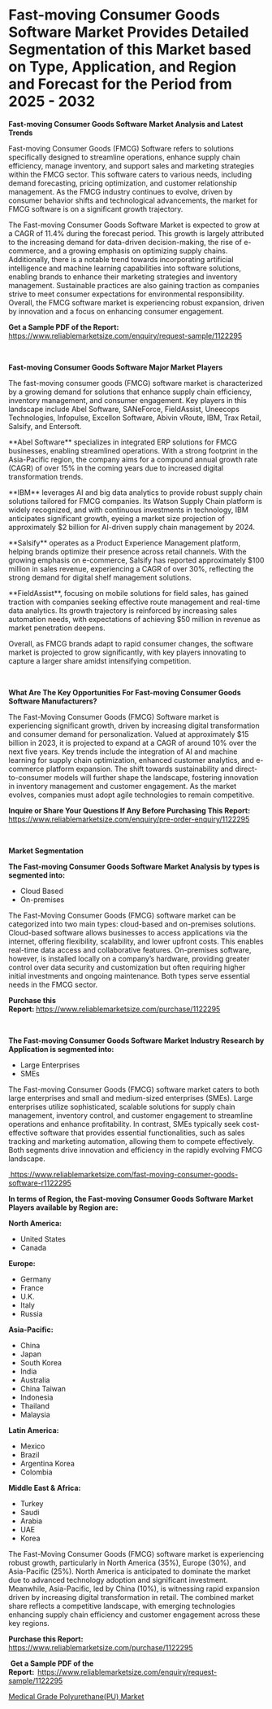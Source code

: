 <p><h1>Fast-moving Consumer Goods Software Market Provides Detailed Segmentation of this Market based on Type, Application, and Region and Forecast for the Period from 2025 - 2032</h1></p><p><strong>Fast-moving Consumer Goods Software Market Analysis and Latest Trends</strong></p>
<p><p>Fast-moving Consumer Goods (FMCG) Software refers to solutions specifically designed to streamline operations, enhance supply chain efficiency, manage inventory, and support sales and marketing strategies within the FMCG sector. This software caters to various needs, including demand forecasting, pricing optimization, and customer relationship management. As the FMCG industry continues to evolve, driven by consumer behavior shifts and technological advancements, the market for FMCG software is on a significant growth trajectory.</p><p>The Fast-moving Consumer Goods Software Market is expected to grow at a CAGR of 11.4% during the forecast period. This growth is largely attributed to the increasing demand for data-driven decision-making, the rise of e-commerce, and a growing emphasis on optimizing supply chains. Additionally, there is a notable trend towards incorporating artificial intelligence and machine learning capabilities into software solutions, enabling brands to enhance their marketing strategies and inventory management. Sustainable practices are also gaining traction as companies strive to meet consumer expectations for environmental responsibility. Overall, the FMCG software market is experiencing robust expansion, driven by innovation and a focus on enhancing consumer engagement.</p></p>
<p><strong>Get a Sample PDF of the Report:&nbsp;</strong> <a href="https://www.reliablemarketsize.com/enquiry/request-sample/1122295?utm_campaign=2192&utm_medium=2&utm_source=Github&utm_content=ia&utm_term=05022025&utm_id=fast-moving-consumer-goods-software">https://www.reliablemarketsize.com/enquiry/request-sample/1122295</a></p>
<p>&nbsp;</p>
<p><strong>Fast-moving Consumer Goods Software Major Market Players</strong></p>
<p><p>The fast-moving consumer goods (FMCG) software market is characterized by a growing demand for solutions that enhance supply chain efficiency, inventory management, and consumer engagement. Key players in this landscape include Abel Software, SANeForce, FieldAssist, Uneecops Technologies, Infopulse, Excellon Software, Abivin vRoute, IBM, Trax Retail, Salsify, and Entersoft.</p><p>**Abel Software** specializes in integrated ERP solutions for FMCG businesses, enabling streamlined operations. With a strong footprint in the Asia-Pacific region, the company aims for a compound annual growth rate (CAGR) of over 15% in the coming years due to increased digital transformation trends.</p><p>**IBM** leverages AI and big data analytics to provide robust supply chain solutions tailored for FMCG companies. Its Watson Supply Chain platform is widely recognized, and with continuous investments in technology, IBM anticipates significant growth, eyeing a market size projection of approximately $2 billion for AI-driven supply chain management by 2024.</p><p>**Salsify** operates as a Product Experience Management platform, helping brands optimize their presence across retail channels. With the growing emphasis on e-commerce, Salsify has reported approximately $100 million in sales revenue, experiencing a CAGR of over 30%, reflecting the strong demand for digital shelf management solutions.</p><p>**FieldAssist**, focusing on mobile solutions for field sales, has gained traction with companies seeking effective route management and real-time data analytics. Its growth trajectory is reinforced by increasing sales automation needs, with expectations of achieving $50 million in revenue as market penetration deepens.</p><p>Overall, as FMCG brands adapt to rapid consumer changes, the software market is projected to grow significantly, with key players innovating to capture a larger share amidst intensifying competition.</p></p>
<p>&nbsp;</p>
<p><strong>What Are The Key Opportunities For Fast-moving Consumer Goods Software Manufacturers?</strong></p>
<p><p>The Fast-Moving Consumer Goods (FMCG) Software market is experiencing significant growth, driven by increasing digital transformation and consumer demand for personalization. Valued at approximately $15 billion in 2023, it is projected to expand at a CAGR of around 10% over the next five years. Key trends include the integration of AI and machine learning for supply chain optimization, enhanced customer analytics, and e-commerce platform expansion. The shift towards sustainability and direct-to-consumer models will further shape the landscape, fostering innovation in inventory management and customer engagement. As the market evolves, companies must adopt agile technologies to remain competitive.</p></p>
<p><strong>Inquire or Share Your Questions If Any Before Purchasing This Report:</strong> <a href="https://www.reliablemarketsize.com/enquiry/pre-order-enquiry/1122295?utm_campaign=2192&utm_medium=2&utm_source=Github&utm_content=ia&utm_term=05022025&utm_id=fast-moving-consumer-goods-software">https://www.reliablemarketsize.com/enquiry/pre-order-enquiry/1122295</a></p>
<p>&nbsp;</p>
<p><strong>Market Segmentation</strong></p>
<p><strong>The Fast-moving Consumer Goods Software Market Analysis by types is segmented into:</strong></p>
<p><ul><li>Cloud Based</li><li>On-premises</li></ul></p>
<p><p>The Fast-Moving Consumer Goods (FMCG) software market can be categorized into two main types: cloud-based and on-premises solutions. Cloud-based software allows businesses to access applications via the internet, offering flexibility, scalability, and lower upfront costs. This enables real-time data access and collaborative features. On-premises software, however, is installed locally on a company’s hardware, providing greater control over data security and customization but often requiring higher initial investments and ongoing maintenance. Both types serve essential needs in the FMCG sector.</p></p>
<p><strong>Purchase this Report:&nbsp;</strong><a href="https://www.reliablemarketsize.com/purchase/1122295?utm_campaign=2192&utm_medium=2&utm_source=Github&utm_content=ia&utm_term=05022025&utm_id=fast-moving-consumer-goods-software">https://www.reliablemarketsize.com/purchase/1122295</a></p>
<p>&nbsp;</p>
<p><strong>The Fast-moving Consumer Goods Software Market Industry Research by Application is segmented into:</strong></p>
<p><ul><li>Large Enterprises</li><li>SMEs</li></ul></p>
<p><p>The Fast-moving Consumer Goods (FMCG) software market caters to both large enterprises and small and medium-sized enterprises (SMEs). Large enterprises utilize sophisticated, scalable solutions for supply chain management, inventory control, and customer engagement to streamline operations and enhance profitability. In contrast, SMEs typically seek cost-effective software that provides essential functionalities, such as sales tracking and marketing automation, allowing them to compete effectively. Both segments drive innovation and efficiency in the rapidly evolving FMCG landscape.</p></p>
<p><a href="https://www.reliablemarketsize.com/fast-moving-consumer-goods-software-r1122295?utm_campaign=2192&utm_medium=2&utm_source=Github&utm_content=ia&utm_term=05022025&utm_id=fast-moving-consumer-goods-software">&nbsp;https://www.reliablemarketsize.com/fast-moving-consumer-goods-software-r1122295</a></p>
<p><strong>In terms of Region, the Fast-moving Consumer Goods Software Market Players available by Region are:</strong></p>
<p>
    <p> <strong> North America: </strong>
        <ul>
            <li>United States</li>
            <li>Canada</li>
        </ul>
        </p> 
    <p> <strong> Europe: </strong>
        <ul>
            <li>Germany</li>
            <li>France</li>
            <li>U.K.</li>
            <li>Italy</li>
            <li>Russia</li>
        </ul>
        </p> 
    <p> <strong> Asia-Pacific: </strong>
        <ul>
            <li>China</li>
            <li>Japan</li>
            <li>South Korea</li>
            <li>India</li>
            <li>Australia</li>
            <li>China Taiwan</li>
            <li>Indonesia</li>
            <li>Thailand</li>
            <li>Malaysia</li>
        </ul>
        </p> 
    <p> <strong> Latin America: </strong>
        <ul>
            <li>Mexico</li>
            <li>Brazil</li>
            <li>Argentina Korea</li>
            <li>Colombia</li>
        </ul>
        </p> 
    <p> <strong> Middle East & Africa: </strong>
        <ul>
            <li>Turkey</li>
            <li>Saudi</li>
            <li>Arabia</li>
            <li>UAE</li>
            <li>Korea</li>
        </ul>
    </p>
    </p>
<p><p>The Fast-Moving Consumer Goods (FMCG) software market is experiencing robust growth, particularly in North America (35%), Europe (30%), and Asia-Pacific (25%). North America is anticipated to dominate the market due to advanced technology adoption and significant investment. Meanwhile, Asia-Pacific, led by China (10%), is witnessing rapid expansion driven by increasing digital transformation in retail. The combined market share reflects a competitive landscape, with emerging technologies enhancing supply chain efficiency and customer engagement across these key regions.</p></p>
<p><strong>Purchase this Report: </strong><a href="https://www.reliablemarketsize.com/purchase/1122295?utm_campaign=2192&utm_medium=2&utm_source=Github&utm_content=ia&utm_term=05022025&utm_id=fast-moving-consumer-goods-software">https://www.reliablemarketsize.com/purchase/1122295</a></p>
<p>&nbsp;<strong>Get a Sample PDF of the Report:&nbsp;&nbsp;</strong><a href="https://www.reliablemarketsize.com/enquiry/request-sample/1122295?utm_campaign=2192&utm_medium=2&utm_source=Github&utm_content=ia&utm_term=05022025&utm_id=fast-moving-consumer-goods-software">https://www.reliablemarketsize.com/enquiry/request-sample/1122295</a></p>
<p><strong></strong></p>
<p><p><a href="https://github.com/WashimHussain441/Market-Research-Report-List-1/blob/main/medical-grade-polyurethanepu-market.md?utm_campaign=2192&utm_medium=2&utm_source=Github&utm_content=ia&utm_term=05022025&utm_id=fast-moving-consumer-goods-software">Medical Grade Polyurethane(PU) Market</a></p></p>